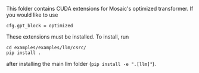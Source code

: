 This folder contains CUDA extensions for Mosaic's optimized transformer. If you would like to use
```
cfg.gpt_block = optimized
```
These extensions must be installed.
To install, run
```
cd examples/examples/llm/csrc/
pip install .
```
after installing the main llm folder (`pip install -e ".[llm]"`).
